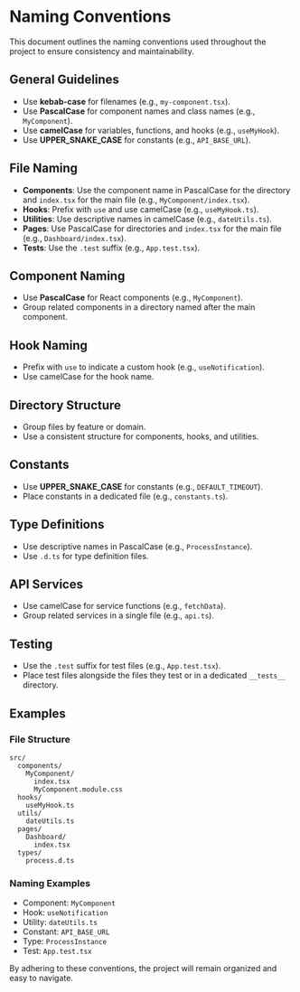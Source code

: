 # Naming Conventions

This document outlines the naming conventions used throughout the project to ensure consistency and maintainability.

## General Guidelines
- Use **kebab-case** for filenames (e.g., `my-component.tsx`).
- Use **PascalCase** for component names and class names (e.g., `MyComponent`).
- Use **camelCase** for variables, functions, and hooks (e.g., `useMyHook`).
- Use **UPPER_SNAKE_CASE** for constants (e.g., `API_BASE_URL`).

## File Naming
- **Components**: Use the component name in PascalCase for the directory and `index.tsx` for the main file (e.g., `MyComponent/index.tsx`).
- **Hooks**: Prefix with `use` and use camelCase (e.g., `useMyHook.ts`).
- **Utilities**: Use descriptive names in camelCase (e.g., `dateUtils.ts`).
- **Pages**: Use PascalCase for directories and `index.tsx` for the main file (e.g., `Dashboard/index.tsx`).
- **Tests**: Use the `.test` suffix (e.g., `App.test.tsx`).

## Component Naming
- Use **PascalCase** for React components (e.g., `MyComponent`).
- Group related components in a directory named after the main component.

## Hook Naming
- Prefix with `use` to indicate a custom hook (e.g., `useNotification`).
- Use camelCase for the hook name.

## Directory Structure
- Group files by feature or domain.
- Use a consistent structure for components, hooks, and utilities.

## Constants
- Use **UPPER_SNAKE_CASE** for constants (e.g., `DEFAULT_TIMEOUT`).
- Place constants in a dedicated file (e.g., `constants.ts`).

## Type Definitions
- Use descriptive names in PascalCase (e.g., `ProcessInstance`).
- Use `.d.ts` for type definition files.

## API Services
- Use camelCase for service functions (e.g., `fetchData`).
- Group related services in a single file (e.g., `api.ts`).

## Testing
- Use the `.test` suffix for test files (e.g., `App.test.tsx`).
- Place test files alongside the files they test or in a dedicated `__tests__` directory.

## Examples
### File Structure
```
src/
  components/
    MyComponent/
      index.tsx
      MyComponent.module.css
  hooks/
    useMyHook.ts
  utils/
    dateUtils.ts
  pages/
    Dashboard/
      index.tsx
  types/
    process.d.ts
```

### Naming Examples
- Component: `MyComponent`
- Hook: `useNotification`
- Utility: `dateUtils.ts`
- Constant: `API_BASE_URL`
- Type: `ProcessInstance`
- Test: `App.test.tsx`

By adhering to these conventions, the project will remain organized and easy to navigate.
